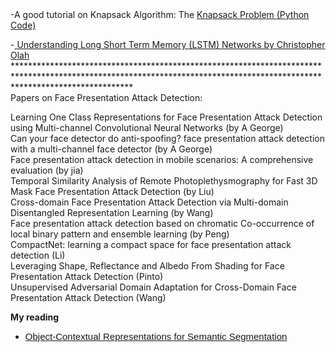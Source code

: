 <div class="project_section">
-A good tutorial on Knapsack Algorithm: The <a href="https://www.google.com/url?q=http%3A%2F%2Fwww.es.ele.tue.nl%2Feducation%2F5MC10%2FSolutions%2Fknapsack.pdf&sa=D">Knapsack Problem </a> <a href="https://github.com/yasar-rehman/Essential-codes/blob/master/Knapsack%20Algorithm"> (Python Code)</a> <br/>

-<a href="https://www.google.com/url?q=http%3A%2F%2Fcolah.github.io%2Fposts%2F2015-08-Understanding-LSTMs%2F&sa=D"> Understanding Long Short Term Memory (LSTM) Networks by Christopher Olah </a> <br/>
************************************************************************************************************************************************************************** <br/>
Papers on Face Presentation Attack Detection:<br/>

Learning One Class Representations for Face Presentation Attack Detection using Multi-channel Convolutional Neural Networks (by A George)<br/>
Can your face detector do anti-spoofing? face presentation attack detection with a multi-channel face detector (by A George)<br/>
Face presentation attack detection in mobile scenarios: A comprehensive evaluation (by jia)<br/>
Temporal Similarity Analysis of Remote Photoplethysmography for Fast 3D Mask Face Presentation Attack Detection (by Liu)<br/>
Cross-domain Face Presentation Attack Detection via Multi-domain Disentangled Representation Learning (by Wang)<br/>
Face presentation attack detection based on chromatic Co-occurrence of local binary pattern and ensemble learning (by Peng)<br/>
CompactNet: learning a compact space for face presentation attack detection (Li)<br/>
Leveraging Shape, Reflectance and Albedo From Shading for Face Presentation Attack Detection (Pinto)<br/>
Unsupervised Adversarial Domain Adaptation for Cross-Domain Face Presentation Attack Detection (Wang)<br/>
</div>

<div class="row">
  <b>My reading</b>
  <div class="col-md-2 pull-left">
    <ul>
   <li> <div style="font-family: 'Oswald', sans-serif; font-size: 15px"> <a href="https://arxiv.org/pdf/1909.11065.pdf">Object-Contextual Representations for Semantic
Segmentation</a> </div> </li>
      </ul>
    </div>
  </div>
